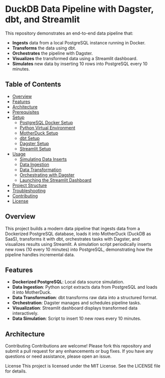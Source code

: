 # DuckDB Data Pipeline with Dagster, dbt, and Streamlit

This repository demonstrates an end-to-end data pipeline that:
- **Ingests** data from a local PostgreSQL instance running in Docker.
- **Transforms** the data using dbt.
- **Orchestrates** the pipeline with Dagster.
- **Visualizes** the transformed data using a Streamlit dashboard.
- **Simulates** new data by inserting 10 rows into PostgreSQL every 10 minutes.

## Table of Contents

- [Overview](#overview)
- [Features](#features)
- [Architecture](#architecture)
- [Prerequisites](#prerequisites)
- [Setup](#setup)
  - [PostgreSQL Docker Setup](#postgresql-docker-setup)
  - [Python Virtual Environment](#python-virtual-environment)
  - [MotherDuck Setup](#motherduck-setup)
  - [dbt Setup](#dbt-setup)
  - [Dagster Setup](#dagster-setup)
  - [Streamlit Setup](#streamlit-setup)
- [Usage](#usage)
  - [Simulating Data Inserts](#simulating-data-inserts)
  - [Data Ingestion](#data-ingestion)
  - [Data Transformation](#data-transformation)
  - [Orchestrating with Dagster](#orchestrating-with-dagster)
  - [Launching the Streamlit Dashboard](#launching-the-streamlit-dashboard)
- [Project Structure](#project-structure)
- [Troubleshooting](#troubleshooting)
- [Contributing](#contributing)
- [License](#license)

## Overview

This project builds a modern data pipeline that ingests data from a Dockerized PostgreSQL database, loads it into MotherDuck (DuckDB as SaaS), transforms it with dbt, orchestrates tasks with Dagster, and visualizes results using Streamlit. A simulation script periodically inserts new rows (10 every 10 minutes) into PostgreSQL, demonstrating how the pipeline handles incremental data.

## Features

- **Dockerized PostgreSQL**: Local data source simulation.
- **Data Ingestion**: Python script extracts data from PostgreSQL and loads it into MotherDuck.
- **Data Transformation**: dbt transforms raw data into a structured format.
- **Orchestration**: Dagster manages and schedules pipeline tasks.
- **Visualization**: Streamlit dashboard displays transformed data interactively.
- **Data Simulation**: Script to insert 10 new rows every 10 minutes.

## Architecture



Contributing
Contributions are welcome! Please fork this repository and submit a pull request for any enhancements or bug fixes. If you have any questions or need assistance, please open an issue.

License
This project is licensed under the MIT License. See the LICENSE file for details.
